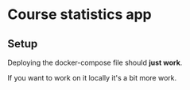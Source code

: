 # Course statistics app

## Setup
Deploying the docker-compose file should **just work**.

If you want to work on it locally it's a bit more work.

